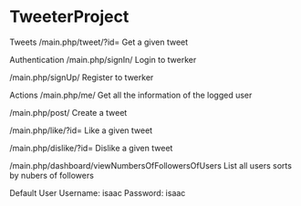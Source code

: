 # TweeterProject
Tweets
/main.php/tweet/?id=
Get a given tweet

Authentication
/main.php/signIn/
Login to twerker

/main.php/signUp/
Register to twerker

Actions
/main.php/me/
Get all the information of the logged user

/main.php/post/
Create a tweet

/main.php/like/?id=
Like a given tweet

/main.php/dislike/?id=
Dislike a given tweet

/main.php/dashboard/viewNumbersOfFollowersOfUsers
List all users sorts by nubers of followers

Default User
Username: isaac Password: isaac